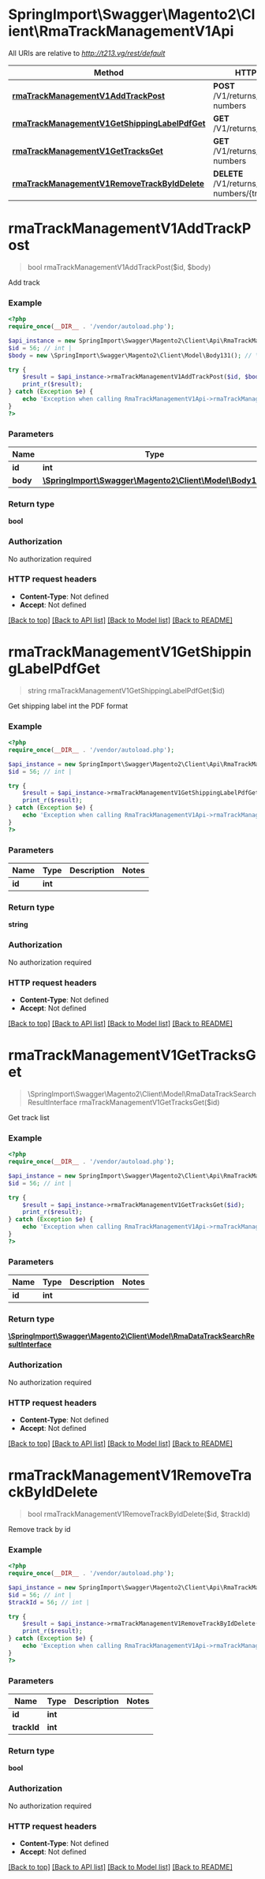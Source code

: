 # SpringImport\Swagger\Magento2\Client\RmaTrackManagementV1Api

All URIs are relative to *http://t213.vg/rest/default*

Method | HTTP request | Description
------------- | ------------- | -------------
[**rmaTrackManagementV1AddTrackPost**](RmaTrackManagementV1Api.md#rmaTrackManagementV1AddTrackPost) | **POST** /V1/returns/{id}/tracking-numbers | 
[**rmaTrackManagementV1GetShippingLabelPdfGet**](RmaTrackManagementV1Api.md#rmaTrackManagementV1GetShippingLabelPdfGet) | **GET** /V1/returns/{id}/labels | 
[**rmaTrackManagementV1GetTracksGet**](RmaTrackManagementV1Api.md#rmaTrackManagementV1GetTracksGet) | **GET** /V1/returns/{id}/tracking-numbers | 
[**rmaTrackManagementV1RemoveTrackByIdDelete**](RmaTrackManagementV1Api.md#rmaTrackManagementV1RemoveTrackByIdDelete) | **DELETE** /V1/returns/{id}/tracking-numbers/{trackId} | 


# **rmaTrackManagementV1AddTrackPost**
> bool rmaTrackManagementV1AddTrackPost($id, $body)



Add track

### Example
```php
<?php
require_once(__DIR__ . '/vendor/autoload.php');

$api_instance = new SpringImport\Swagger\Magento2\Client\Api\RmaTrackManagementV1Api();
$id = 56; // int | 
$body = new \SpringImport\Swagger\Magento2\Client\Model\Body131(); // \SpringImport\Swagger\Magento2\Client\Model\Body131 | 

try {
    $result = $api_instance->rmaTrackManagementV1AddTrackPost($id, $body);
    print_r($result);
} catch (Exception $e) {
    echo 'Exception when calling RmaTrackManagementV1Api->rmaTrackManagementV1AddTrackPost: ', $e->getMessage(), PHP_EOL;
}
?>
```

### Parameters

Name | Type | Description  | Notes
------------- | ------------- | ------------- | -------------
 **id** | **int**|  |
 **body** | [**\SpringImport\Swagger\Magento2\Client\Model\Body131**](../Model/\SpringImport\Swagger\Magento2\Client\Model\Body131.md)|  | [optional]

### Return type

**bool**

### Authorization

No authorization required

### HTTP request headers

 - **Content-Type**: Not defined
 - **Accept**: Not defined

[[Back to top]](#) [[Back to API list]](../../README.md#documentation-for-api-endpoints) [[Back to Model list]](../../README.md#documentation-for-models) [[Back to README]](../../README.md)

# **rmaTrackManagementV1GetShippingLabelPdfGet**
> string rmaTrackManagementV1GetShippingLabelPdfGet($id)



Get shipping label int the PDF format

### Example
```php
<?php
require_once(__DIR__ . '/vendor/autoload.php');

$api_instance = new SpringImport\Swagger\Magento2\Client\Api\RmaTrackManagementV1Api();
$id = 56; // int | 

try {
    $result = $api_instance->rmaTrackManagementV1GetShippingLabelPdfGet($id);
    print_r($result);
} catch (Exception $e) {
    echo 'Exception when calling RmaTrackManagementV1Api->rmaTrackManagementV1GetShippingLabelPdfGet: ', $e->getMessage(), PHP_EOL;
}
?>
```

### Parameters

Name | Type | Description  | Notes
------------- | ------------- | ------------- | -------------
 **id** | **int**|  |

### Return type

**string**

### Authorization

No authorization required

### HTTP request headers

 - **Content-Type**: Not defined
 - **Accept**: Not defined

[[Back to top]](#) [[Back to API list]](../../README.md#documentation-for-api-endpoints) [[Back to Model list]](../../README.md#documentation-for-models) [[Back to README]](../../README.md)

# **rmaTrackManagementV1GetTracksGet**
> \SpringImport\Swagger\Magento2\Client\Model\RmaDataTrackSearchResultInterface rmaTrackManagementV1GetTracksGet($id)



Get track list

### Example
```php
<?php
require_once(__DIR__ . '/vendor/autoload.php');

$api_instance = new SpringImport\Swagger\Magento2\Client\Api\RmaTrackManagementV1Api();
$id = 56; // int | 

try {
    $result = $api_instance->rmaTrackManagementV1GetTracksGet($id);
    print_r($result);
} catch (Exception $e) {
    echo 'Exception when calling RmaTrackManagementV1Api->rmaTrackManagementV1GetTracksGet: ', $e->getMessage(), PHP_EOL;
}
?>
```

### Parameters

Name | Type | Description  | Notes
------------- | ------------- | ------------- | -------------
 **id** | **int**|  |

### Return type

[**\SpringImport\Swagger\Magento2\Client\Model\RmaDataTrackSearchResultInterface**](../Model/RmaDataTrackSearchResultInterface.md)

### Authorization

No authorization required

### HTTP request headers

 - **Content-Type**: Not defined
 - **Accept**: Not defined

[[Back to top]](#) [[Back to API list]](../../README.md#documentation-for-api-endpoints) [[Back to Model list]](../../README.md#documentation-for-models) [[Back to README]](../../README.md)

# **rmaTrackManagementV1RemoveTrackByIdDelete**
> bool rmaTrackManagementV1RemoveTrackByIdDelete($id, $trackId)



Remove track by id

### Example
```php
<?php
require_once(__DIR__ . '/vendor/autoload.php');

$api_instance = new SpringImport\Swagger\Magento2\Client\Api\RmaTrackManagementV1Api();
$id = 56; // int | 
$trackId = 56; // int | 

try {
    $result = $api_instance->rmaTrackManagementV1RemoveTrackByIdDelete($id, $trackId);
    print_r($result);
} catch (Exception $e) {
    echo 'Exception when calling RmaTrackManagementV1Api->rmaTrackManagementV1RemoveTrackByIdDelete: ', $e->getMessage(), PHP_EOL;
}
?>
```

### Parameters

Name | Type | Description  | Notes
------------- | ------------- | ------------- | -------------
 **id** | **int**|  |
 **trackId** | **int**|  |

### Return type

**bool**

### Authorization

No authorization required

### HTTP request headers

 - **Content-Type**: Not defined
 - **Accept**: Not defined

[[Back to top]](#) [[Back to API list]](../../README.md#documentation-for-api-endpoints) [[Back to Model list]](../../README.md#documentation-for-models) [[Back to README]](../../README.md)


